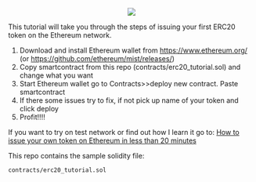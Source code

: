 
<p align="center">
  <img src="https://user-images.githubusercontent.com/16810128/36881745-df9c599a-1e23-11e8-9ea3-58d4730bd537.jpeg">
</p>

This tutorial will take you through the steps of issuing your first ERC20 token on the Ethereum network.
1. Download and install Ethereum wallet from https://www.ethereum.org/ (or https://github.com/ethereum/mist/releases/)
2. Copy smartcontract from this repo (contracts/erc20_tutorial.sol) and change what you want
3. Start Ethereum wallet go to Contracts>>deploy new contract. Paste smartcontract 
4. If there some issues try to fix, if not pick up name of your token and click deploy
5. Profit!!!!

If you want to try on test network or find out how I learn it go to:
 [How to issue your own token on Ethereum in less than 20 minutes](https://medium.com/bitfwd/how-to-issue-your-own-token-on-ethereum-in-less-than-20-minutes-ac1f8f022793)


This repo contains the sample solidity file: 
```
contracts/erc20_tutorial.sol
```
